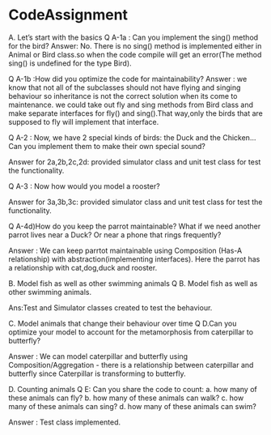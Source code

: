# CodeAssignment

A. Let’s start with the basics
Q A-1a : Can you implement the sing() method for the bird?
Answer: No. There is no sing() method is implemented either in Animal or Bird class.so when the code compile will get an error(The method sing() is undefined for the type Bird).

Q A-1b :How did you optimize the code for maintainability? Answer : we know that not all of the subclasses should not have flying and singing behaviour so inheritance is not the correct solution when its come to maintenance. we could take out fly and sing methods from Bird class and make separate interfaces for fly() and sing().That way,only the birds that are supposed to fly will implement that interface.

Q A-2 : Now, we have 2 special kinds of birds: the Duck and the Chicken... Can you implement them to make their own special sound?

Answer for 2a,2b,2c,2d: provided simulator class and unit test class for test the functionality.

Q A-3 : Now how would you model a rooster?

Answer for 3a,3b,3c: provided simulator class and unit test class for test the functionality.

Q A-4d)How do you keep the parrot maintainable? What if we need another parrot lives near a Duck? Or near a phone that rings frequently?

Answer : We can keep parrtot maintainable using Composition (Has-A relationship) with abstraction(implementing interfaces). Here the parrot has a relationship with cat,dog,duck and rooster.


B. Model fish as well as other swimming animals
Q B. Model fish as well as other swimming animals.

Ans:Test and Simulator classes created to test the behaviour.

C. Model animals that change their behaviour over time
Q D.Can you optimize your model to account for the metamorphosis from caterpillar to butterfly?

Answer : We can model caterpillar and butterfly using Composition/Aggregation - there is a relationship between caterpillar and butterfly since Caterpillar is transforming to butterfly.

D. Counting animals
Q E: Can you share the code to count: a. how many of these animals can fly? b. how many of these animals can walk? c. how many of these animals can sing? d. how many of these animals can swim?

Answer : Test class implemented.

